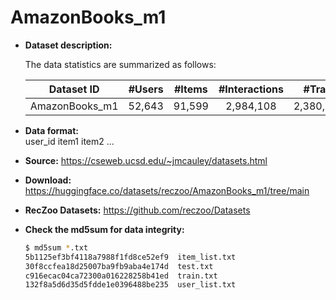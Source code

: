 # AmazonBooks_m1

+ **Dataset description:**

  The data statistics are summarized as follows:

  | Dataset ID     | #Users | #Items | #Interactions |   #Train  |  #Test  | Density |
  |:--------------:|:------:|:------:|:-------------:|:---------:|:-------:|:-------:|
  | AmazonBooks_m1 | 52,643 | 91,599 |   2,984,108   | 2,380,730 | 603,378 | 0.00062 |


+ **Data format:**  
user_id item1 item2 ...

+ **Source:** https://cseweb.ucsd.edu/~jmcauley/datasets.html
+ **Download:** https://huggingface.co/datasets/reczoo/AmazonBooks_m1/tree/main
+ **RecZoo Datasets:** https://github.com/reczoo/Datasets


+ **Check the md5sum for data integrity:**
    ```bash
    $ md5sum *.txt
    5b1125ef3bf4118a7988f1fd8ce52ef9  item_list.txt
    30f8ccfea18d25007ba9fb9aba4e174d  test.txt
    c916ecac04ca72300a016228258b41ed  train.txt
    132f8a5d6d35d5fdde1e0396488be235  user_list.txt
    ```
